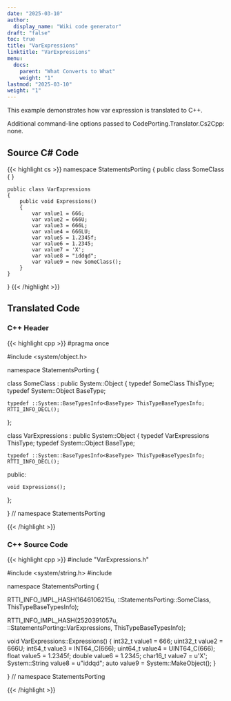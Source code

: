 ```yaml
---
date: "2025-03-10"
author:
  display_name: "Wiki code generator"
draft: "false"
toc: true
title: "VarExpressions"
linktitle: "VarExpressions"
menu:
  docs:
    parent: "What Converts to What"
    weight: "1"
lastmod: "2025-03-10"
weight: "1"
---
```


This example demonstrates how var expression is translated to C++.

Additional command-line options passed to CodePorting.Translator.Cs2Cpp: none.

## Source C# Code ##

{{< highlight cs >}}
namespace StatementsPorting
{
    public class SomeClass
    {
    }

    public class VarExpressions
    {
        public void Expressions()
        {
            var value1 = 666;
            var value2 = 666U;
            var value3 = 666L;
            var value4 = 666LU;
            var value5 = 1.2345f;
            var value6 = 1.2345;
            var value7 = 'X';
            var value8 = "iddqd";
            var value9 = new SomeClass();
        }
    }
}
{{< /highlight >}}

## Translated Code ##

### C++ Header ###

{{< highlight cpp >}}
#pragma once

#include <system/object.h>

namespace StatementsPorting {

class SomeClass : public System::Object
{
    typedef SomeClass ThisType;
    typedef System::Object BaseType;
    
    typedef ::System::BaseTypesInfo<BaseType> ThisTypeBaseTypesInfo;
    RTTI_INFO_DECL();
    
};

class VarExpressions : public System::Object
{
    typedef VarExpressions ThisType;
    typedef System::Object BaseType;
    
    typedef ::System::BaseTypesInfo<BaseType> ThisTypeBaseTypesInfo;
    RTTI_INFO_DECL();
    
public:

    void Expressions();
    
};

} // namespace StatementsPorting



{{< /highlight >}}

### C++ Source Code ###

{{< highlight cpp >}}
#include "VarExpressions.h"

#include <system/string.h>
#include <cstdint>

namespace StatementsPorting {

RTTI_INFO_IMPL_HASH(1646106215u, ::StatementsPorting::SomeClass, ThisTypeBaseTypesInfo);

RTTI_INFO_IMPL_HASH(2520391057u, ::StatementsPorting::VarExpressions, ThisTypeBaseTypesInfo);

void VarExpressions::Expressions()
{
    int32_t value1 = 666;
    uint32_t value2 = 666U;
    int64_t value3 = INT64_C(666);
    uint64_t value4 = UINT64_C(666);
    float value5 = 1.2345f;
    double value6 = 1.2345;
    char16_t value7 = u'X';
    System::String value8 = u"iddqd";
    auto value9 = System::MakeObject<SomeClass>();
}

} // namespace StatementsPorting

{{< /highlight >}}

